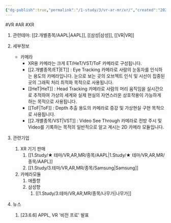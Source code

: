 ```yaml
---
{"dg-publish":true,"permalink":"/1-study/3/vr-ar-mr/xr/","created":"2024-11-20T21:02:29.917+09:00","updated":"2025-07-10T10:44:22.050+09:00"}
---
```


#VR #AR #XR


1. 관련테마: [[2.개별종목/AAPL\|AAPL]], [[삼성\|삼성]], [[VR\|VR]]





2. 세부정보
	- 카메라
		- XR용 카메라는 크게 ET/HeT/VST/ToF 카메라로 구성됩니다.
		- [[2.개별종목/ET\|ET]] : Eye Tracking 카메라로 사람의 눈동자를 인식하는 용도의 카메라입니다. 눈으로 보는 곳의 오브젝트 인식 및 시선이 집중된 곳의 그래픽 처리 최적화 목적으로 사용됩니다.
		- [[HeT\|HeT]] : Head Tracking 카메라로 사람의 머리 움직임을 실시간으로 추적하여 가상의 세계와 실제 현실의 자연스러운 상호작용이 가능하게 하는 목적으로 사용됩니다.
		- [[ToF\|ToF]] : Depth 추출 용도의 카메라로 증강 및 가상현실 구현 목적으로 사용됩니다.
		- [[2.개별종목/VST\|VST]] : Video See Through 카메라로 전방 주시 및 Video를 기록하는 목적의 일반적으로 알고 계시는 2D 카메라 모듈입니다.



3. 관련기업
	1. XR 기기 판매
		1. [[1.Study/★ 테마/VR,AR,MR/종목/AAPL\|1.Study/★ 테마/VR,AR,MR/종목/AAPL]]
		2. [[1.Study/3.테마/VR,AR,MR/종목/Samsung\|Samsung]]
	2. 카메라모듈
		1. 애플향
		2. 삼성향
			1. [[1.Study/3.테마/VR,AR,MR/종목/나무가\|나무가]]




4. 뉴스
	1. [23.6.6] APPL, VR '비전 프로' 발표